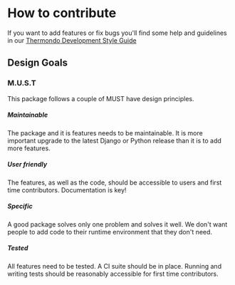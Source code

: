 # How to contribute

If you want to add features or fix bugs you'll find some help and guidelines in our
[Thermondo Development Style Guide](https://github.com/Thermondo/thermondo.github.io/blob/master/style-guide/README.md)

## Design Goals

### M.U.S.T

This package follows a couple of MUST have design principles.

##### Maintainable

The package and it is features needs to be maintainable. It is more important
upgrade to the latest Django or Python release than it is to add more
features.

##### User friendly

The features, as well as the code, should be accessible to users and first time
contributors. Documentation is key!

##### Specific

A good package solves only one problem and solves it well. We don't want people
to add code to their runtime environment that they don't need.

##### Tested

All features need to be tested. A CI suite should be in place. Running and
writing tests should be reasonably accessible for first time contributors.
